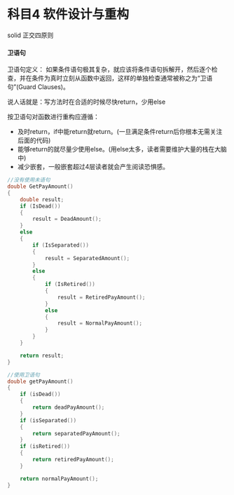# 科目4  软件设计与重构





solid
正交四原则






#### 卫语句


卫语句定义：
如果条件语句极其复杂，就应该将条件语句拆解开，然后逐个检查，并在条件为真时立刻从函数中返回，这样的单独检查通常被称之为“卫语句”(Guard Clauses)。

说人话就是：写方法时在合适的时候尽快return，少用else

按卫语句对函数进行重构应遵循：

* 及时return，if中能return就return。(一旦满足条件return后你根本无需关注后面的代码)
* 能够return的就尽量少使用else。(用else太多，读者需要维护大量的栈在大脑中)
* 减少嵌套，一般嵌套超过4层读者就会产生阅读恐惧感。


``` c++
//没有使用未语句
double GetPayAmount()
{
    double result;
    if (IsDead())
    {
        result = DeadAmount();
    }
    else
    {
        if (IsSeparated())
        {
            result = SeparatedAmount();
        }
        else
        {
            if (IsRetired())
            {
                result = RetiredPayAmount();
            }
            else
            {
                result = NormalPayAmount();
            }
        }
    }

    return result;
}
```

``` c++
//使用卫语句
double getPayAmount()
{
    if (isDead())
    {
        return deadPayAmount();
    }
    if (isSeparated())
    {
        return separatedPayAmount();
    }
    if (isRetired())
    {
        return retiredPayAmount();
    }

    return normalPayAmount();
}
```

